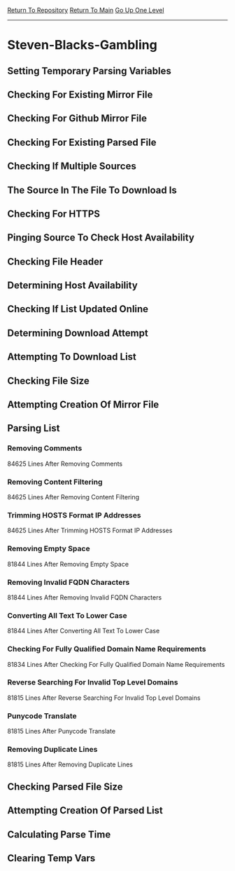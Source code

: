 [Return To Repository](https://github.com/bast69/piholeparser/)
[Return To Main](https://github.com/bast69/piholeparser/blob/master/RecentRunLogs/Mainlog.md)
[Go Up One Level](https://github.com/bast69/piholeparser/blob/master/RecentRunLogs/TopLevelScripts/30-Processing-External-Blacklists.md)
____________________________________
# Steven-Blacks-Gambling
## Setting Temporary Parsing Variables
## Checking For Existing Mirror File
## Checking For Github Mirror File
## Checking For Existing Parsed File
## Checking If Multiple Sources
## The Source In The File To Download Is
## Checking For HTTPS
## Pinging Source To Check Host Availability
## Checking File Header
## Determining Host Availability
## Checking If List Updated Online
## Determining Download Attempt
## Attempting To Download List
## Checking File Size
## Attempting Creation Of Mirror File
## Parsing List
### Removing Comments
84625 Lines After Removing Comments
### Removing Content Filtering
84625 Lines After Removing Content Filtering
### Trimming HOSTS Format IP Addresses
84625 Lines After Trimming HOSTS Format IP Addresses
### Removing Empty Space
81844 Lines After Removing Empty Space
### Removing Invalid FQDN Characters
81844 Lines After Removing Invalid FQDN Characters
### Converting All Text To Lower Case
81844 Lines After Converting All Text To Lower Case
### Checking For Fully Qualified Domain Name Requirements
81834 Lines After Checking For Fully Qualified Domain Name Requirements
### Reverse Searching For Invalid Top Level Domains
81815 Lines After Reverse Searching For Invalid Top Level Domains
### Punycode Translate
81815 Lines After Punycode Translate
### Removing Duplicate Lines
81815 Lines After Removing Duplicate Lines
## Checking Parsed File Size
## Attempting Creation Of Parsed List
## Calculating Parse Time
## Clearing Temp Vars
